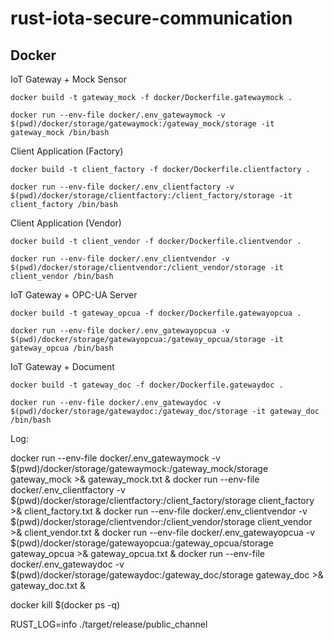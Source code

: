 # rust-iota-secure-communication

## Docker

IoT Gateway + Mock Sensor

```
docker build -t gateway_mock -f docker/Dockerfile.gatewaymock .

docker run --env-file docker/.env_gatewaymock -v $(pwd)/docker/storage/gatewaymock:/gateway_mock/storage -it gateway_mock /bin/bash

```

Client Application (Factory)

```
docker build -t client_factory -f docker/Dockerfile.clientfactory .

docker run --env-file docker/.env_clientfactory -v $(pwd)/docker/storage/clientfactory:/client_factory/storage -it client_factory /bin/bash
```

Client Application (Vendor)

```
docker build -t client_vendor -f docker/Dockerfile.clientvendor .

docker run --env-file docker/.env_clientvendor -v $(pwd)/docker/storage/clientvendor:/client_vendor/storage -it client_vendor /bin/bash
```

IoT Gateway + OPC-UA Server

```
docker build -t gateway_opcua -f docker/Dockerfile.gatewayopcua .

docker run --env-file docker/.env_gatewayopcua -v $(pwd)/docker/storage/gatewayopcua:/gateway_opcua/storage -it gateway_opcua /bin/bash
```

IoT Gateway + Document

```
docker build -t gateway_doc -f docker/Dockerfile.gatewaydoc .

docker run --env-file docker/.env_gatewaydoc -v $(pwd)/docker/storage/gatewaydoc:/gateway_doc/storage -it gateway_doc /bin/bash
```

Log: 

docker run --env-file docker/.env_gatewaymock -v $(pwd)/docker/storage/gatewaymock:/gateway_mock/storage gateway_mock >& gateway_mock.txt & 
docker run --env-file docker/.env_clientfactory -v $(pwd)/docker/storage/clientfactory:/client_factory/storage client_factory >& client_factory.txt & 
docker run --env-file docker/.env_clientvendor -v $(pwd)/docker/storage/clientvendor:/client_vendor/storage client_vendor >& client_vendor.txt & 
docker run --env-file docker/.env_gatewayopcua -v $(pwd)/docker/storage/gatewayopcua:/gateway_opcua/storage gateway_opcua >& gateway_opcua.txt & 
docker run --env-file docker/.env_gatewaydoc -v $(pwd)/docker/storage/gatewaydoc:/gateway_doc/storage gateway_doc >& gateway_doc.txt & 

docker kill $(docker ps -q)


RUST_LOG=info ./target/release/public_channel